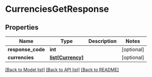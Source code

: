 # CurrenciesGetResponse

## Properties
Name | Type | Description | Notes
------------ | ------------- | ------------- | -------------
**response_code** | **int** |  | [optional] 
**currencies** | [**list[Currency]**](Currency.md) |  | [optional] 

[[Back to Model list]](../README.md#documentation-for-models) [[Back to API list]](../README.md#documentation-for-api-endpoints) [[Back to README]](../README.md)


